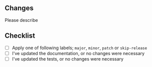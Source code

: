 ## Changes

Please describe

## Checklist

- [ ] Apply one of following labels; `major`, `minor`, `patch` or `skip-release`
- [ ] I've updated the documentation, or no changes were necessary
- [ ] I've updated the tests, or no changes were necessary
